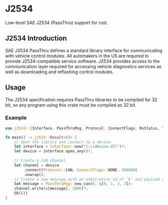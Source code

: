 J2534
=====
Low-level SAE J2534 (PassThru) support for rust.

## J2534 Introduction
SAE J2534 PassThru defines a standard library interface for communicating with vehicle control modules.
All automakers in the US are required to provide J2534-compatible service software.
J2534 provides access to the communication layer required for accessing vehicle diagnostics services as
well as downloading and reflashing control modules.

## Usage
The J2534 specification requires PassThru libraries to be compiled for 32 bit, so any program using this crate must be compiled as 32 bit.

### Example
```rust
use j2534::{Interface, PassThruMsg, Protocol, ConnectFlags, RxStatus, TxFlags};

fn main() -> j2534::Result<()> {
    // Open the library and connect to a device
    let interface = Interface::new("C:\\device.dll")?;
    let device = interface.open_any()?;
    
    // Create a CAN channel
    let channel = device
        .connect(Protocol::CAN, ConnectFlags::NONE, 500000)
        .unwrap();
    // Create a new message with an arbitration id of `8` and payload of `[0, 1, 2, 3]`.
    let message = PassThruMsg::new_can(8, &[0, 1, 2, 3]);
    channel.write(&[message], 1000)?;
    Ok(())
}
```